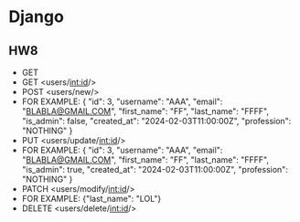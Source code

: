 # Django

## HW8 
- GET <users/>
- GET <users/<int:id>/>
- POST <users/new/>
- FOR EXAMPLE: {
  "id": 3,
  "username": "AAA",
  "email": "BLABLA@GMAIL.COM",
  "first_name": "FF",
  "last_name": "FFFF",
  "is_admin": false,
  "created_at": "2024-02-03T11:00:00Z",
  "profession": "NOTHING"
}
- PUT <users/update/<int:id>/>
- FOR EXAMPLE: {
  "id": 3,
  "username": "AAA",
  "email": "BLABLA@GMAIL.COM",
  "first_name": "FF",
  "last_name": "FFFF",
  "is_admin": true,
  "created_at": "2024-02-03T11:00:00Z",
  "profession": "NOTHING"
}
- PATCH <users/modify/<int:id>/>
-  FOR EXAMPLE: {"last_name": "LOL"}
-  DELETE <users/delete/<int:id>/>
